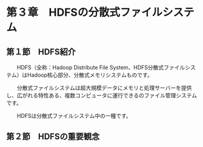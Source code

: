 # 第３章　HDFSの分散式ファイルシステム

## 第１節　HDFS紹介

　　HDFS（全称：Hadoop Distribute File System、HDFS分散式ファイルシステム）はHadoop核心部分、分散式メモリシステムものです。

　　分散式ファイルシステムは超大規模データにメモリと処理サーバーを提供し、広がれる特性ある、複数コンピュータに運行できるのファイル管理システムです。

　　HDFSは分散式ファイルシステム中の一種です。

## 第２節　HDFSの重要観念

　　

